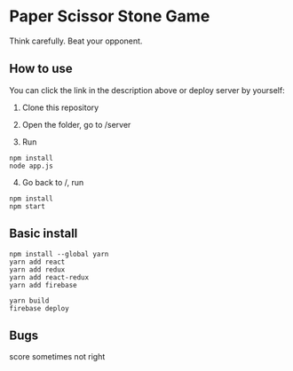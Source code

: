 # Paper Scissor Stone Game

Think carefully. Beat your opponent.

## How to use

You can click the link in the description above or deploy server by yourself:

1. Clone this repository

2. Open the folder, go to /server

3. Run
```
npm install
node app.js
```

4. Go back to /, run
```
npm install
npm start
```

## Basic install

```
npm install --global yarn
yarn add react
yarn add redux
yarn add react-redux
yarn add firebase

yarn build
firebase deploy
```

## Bugs

score sometimes not right
